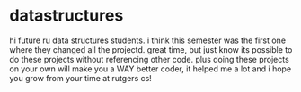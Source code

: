 # datastructures
hi future ru data structures students. i think this semester was the first one where they changed all the projectd. great time, but just know its possible to do these projects
without referencing other code. plus doing these projects on your own will make you a WAY better coder, it helped me a lot and i hope you grow from your time at rutgers cs!
